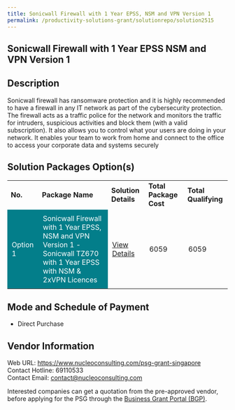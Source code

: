 ```yaml
---
title: Sonicwall Firewall with 1 Year EPSS, NSM and VPN Version 1
permalink: /productivity-solutions-grant/solutionrepo/solution2515
---
```


## Sonicwall Firewall with 1 Year EPSS NSM and VPN Version 1

## Description

Sonicwall firewall has ransomware protection and it is highly recommended to have a firewall in any IT network as part of the cybersecurity protection. The firewall acts as a traffic police for the network and monitors the traffic for intruders, suspicious activities and block them (with a valid subscription). It also allows you to control what your users are doing in your network. It enables your team to work from home and connect to the office to access your corporate data and systems securely

## Solution Packages Option(s)

<table>
<tr>
<td><b>No.</b></td>
<td><b>Package Name</b></td>
<td><b>Solution Details</b></td>
<td><b>Total Package Cost</b></td>
<td><b>Total Qualifying</b></td>
</tr>
<tr>
<td style='padding: 10px; background-color: #037E8A; color: #FFFFFF;'>Option 1</td>
<td style='padding: 10px; background-color: #037E8A; color: #FFFFFF;'>Sonicwall Firewall with 1 Year EPSS, NSM and VPN Version 1 - Sonicwall TZ670 with 1 Year EPSS with NSM & 2xVPN Licences</td>
<td style='padding: 10px;'><a href='https://www.gobusiness.gov.sg/images/psg/Nucleo_Consulting_SonicFirewall__20210186_Desensitised_Annex_3_Part_4.pdf' target='_blank'>View Details</a></td>
<td style='padding: 10px;'>6059</td>
<td style='padding: 10px;'>6059</td>
</tr>
</table>

## Mode and Schedule of Payment

 - Direct Purchase

## Vendor Information

 Web URL: https://www.nucleoconsulting.com/psg-grant-singapore <br>Contact Hotline: 69110533 <br>Contact Email: contact@nucleoconsulting.com <br>

Interested companies can get a quotation from the pre-approved vendor, before applying for the PSG through the <a href='https://www.businessgrants.gov.sg/' target='_blank' rel='noopener'>Business Grant Portal (BGP)</a>.

<script src="/jquery/resize-tables.js"></script>
